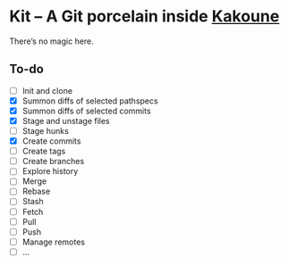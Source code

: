 # Kit – A Git porcelain inside [Kakoune](https://kakoune.org)

There’s no magic here.

## To-do

  - [ ] Init and clone
  - [x] Summon diffs of selected pathspecs
  - [x] Summon diffs of selected commits
  - [x] Stage and unstage files
  - [ ] Stage hunks
  - [x] Create commits
  - [ ] Create tags
  - [ ] Create branches
  - [ ] Explore history
  - [ ] Merge
  - [ ] Rebase
  - [ ] Stash
  - [ ] Fetch
  - [ ] Pull
  - [ ] Push
  - [ ] Manage remotes
  - [ ] …

